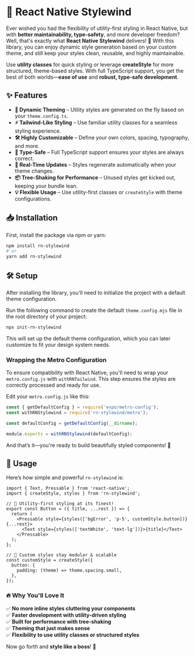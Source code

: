 # 🚀 React Native Stylewind

Ever wished you had the flexibility of utility-first styling in React Native, but with **better maintainability, type-safety**, and more developer freedom? Well, that's exactly what **React Native Stylewind** delivers! 🎉 With this library, you can enjoy dynamic style generation based on your custom theme, and still keep your styles clean, reusable, and highly maintainable.

Use **utility classes** for quick styling or leverage **createStyle** for more structured, theme-based styles. With full TypeScript support, you get the best of both worlds—**ease of use** and **robust, type-safe development**.

## ✨ Features

- **🎨 Dynamic Theming** – Utility styles are generated on the fly based on your `theme.config.ts`.
- **⚡ Tailwind-Like Styling** – Use familiar utility classes for a seamless styling experience.
- **🛠️ Highly Customizable** – Define your own colors, spacing, typography, and more.
- **🔐 Type-Safe** – Full TypeScript support ensures your styles are always correct.
- **🚀 Real-Time Updates** – Styles regenerate automatically when your theme changes.
- **📦 Tree-Shaking for Performance** – Unused styles get kicked out, keeping your bundle lean.
- **💡 Flexible Usage** – Use utility-first classes or `createStyle` with theme configurations.

## 📥 Installation

First, install the package via npm or yarn:

```bash
npm install rn-stylewind
# or
yarn add rn-stylewind
```

## 🛠️ Setup

After installing the library, you'll need to initialize the project with a default theme configuration.

Run the following command to create the default `theme.config.mjs` file in the root directory of your project:

```bash
npx init-rn-stylewind
```

This will set up the default theme configuration, which you can later customize to fit your design system needs.

### Wrapping the Metro Configuration

To ensure compatibility with React Native, you'll need to wrap your `metro.config.js` with `withRNTailwind`. This step ensures the styles are correctly processed and ready for use.

Edit your `metro.config.js` like this:

```javascript
const { getDefaultConfig } = require('expo/metro-config');
const withRNStylewind = require('rn-stylewind/metro');

const defaultConfig = getDefaultConfig(__dirname);

module.exports = withRNStylewind(defaultConfig);
```

And that’s it—you're ready to build beautifully styled components! 🚀

## 🎯 Usage

Here’s how simple and powerful `rn-stylewind` is:

```tsx
import { Text, Pressable } from 'react-native';
import { createStyle, styles } from 'rn-stylewind';

// 🚀 Utility-first styling at its finest!
export const Button = ({ title, ...rest }) => {
  return (
    <Pressable style={styles(['bgError', 'p-5', customStyle.button])} {...rest}>
      <Text style={styles(['textWhite', 'text-lg'])}>{title}</Text>
    </Pressable>
  );
};

// 🎨 Custom styles stay modular & scalable
const customStyle = createStyle({
  button: {
    padding: (theme) => theme.spacing.small,
  },
});
```

### 🔥 Why You'll Love It

✅ **No more inline styles cluttering your components**  
✅ **Faster development with utility-driven styling**  
✅ **Built for performance with tree-shaking**  
✅ **Theming that just makes sense**  
✅ **Flexibility to use utility classes or structured styles**

Now go forth and **style like a boss**! 🚀
